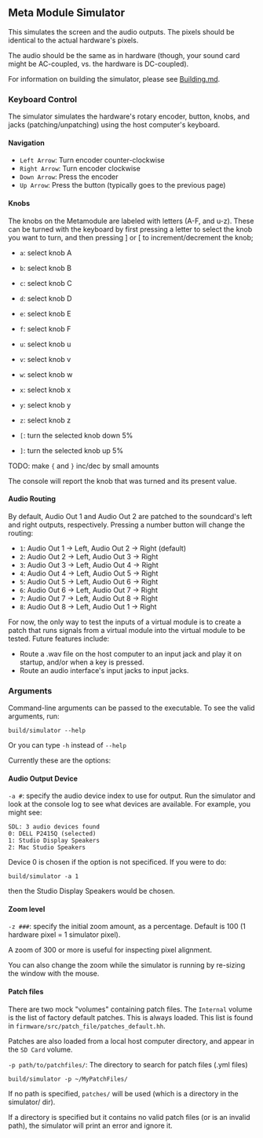 ## Meta Module Simulator

This simulates the screen and the audio outputs. The pixels should be identical to the actual hardware's pixels.

The audio should be the same as in hardware (though, your sound card might be AC-coupled, vs. the hardware is DC-coupled).

For information on building the simulator, please see [Building.md](./Building.md).

### Keyboard Control

The simulator simulates the hardware's rotary encoder, button, knobs, and jacks
(patching/unpatching) using the host computer's keyboard.

#### Navigation

- `Left Arrow`: Turn encoder counter-clockwise
- `Right Arrow`: Turn encoder clockwise
- `Down Arrow`: Press the encoder
- `Up Arrow`: Press the button (typically goes to the previous page)

#### Knobs

The knobs on the Metamodule are labeled with letters (A-F, and u-z). These can be turned with the keyboard
by first pressing a letter to select the knob you want to turn, and then pressing ] or [ to increment/decrement the knob;

- `a`: select knob A
- `b`: select knob B
- `c`: select knob C
- `d`: select knob D
- `e`: select knob E
- `f`: select knob F
- `u`: select knob u
- `v`: select knob v
- `w`: select knob w
- `x`: select knob x
- `y`: select knob y
- `z`: select knob z

- `[`: turn the selected knob down 5%
- `]`: turn the selected knob up 5%

TODO: make `{` and `}` inc/dec by small amounts

The console will report the knob that was turned and its present value.

#### Audio Routing
By default, Audio Out 1 and Audio Out 2 are patched to the soundcard's left and right outputs, respectively.
Pressing a number button will change the routing:

- `1`: Audio Out 1 -> Left, Audio Out 2 -> Right (default)
- `2`: Audio Out 2 -> Left, Audio Out 3 -> Right
- `3`: Audio Out 3 -> Left, Audio Out 4 -> Right
- `4`: Audio Out 4 -> Left, Audio Out 5 -> Right
- `5`: Audio Out 5 -> Left, Audio Out 6 -> Right
- `6`: Audio Out 6 -> Left, Audio Out 7 -> Right
- `7`: Audio Out 7 -> Left, Audio Out 8 -> Right
- `8`: Audio Out 8 -> Left, Audio Out 1 -> Right

For now, the only way to test the inputs of a virtual module is to create a patch that runs signals
from a virtual module into the virtual module to be tested.
Future features include:
- Route a .wav file on the host computer to an input jack and play it on startup, and/or when a key is pressed.
- Route an audio interface's input jacks to input jacks.

### Arguments
 
Command-line arguments can be passed to the executable. To see the valid arguments, run:

```
build/simulator --help
```

Or you can type `-h` instead of `--help`

Currently these are the options:

#### Audio Output Device

`-a #`: specify the audio device index to use for output. Run the simulator and look at the console log to see what devices
are available. For example, you might see:

```
SDL: 3 audio devices found
0: DELL P2415Q (selected)
1: Studio Display Speakers
2: Mac Studio Speakers
```

Device 0 is chosen if the option is not specificed. If you were to do:

```
build/simulator -a 1
```

then the Studio Display Speakers would be chosen.


#### Zoom level

`-z ###`: specify the initial zoom amount, as a percentage. Default is 100 (1 hardware pixel = 1 simulator pixel). 

A zoom of 300 or more is useful for inspecting pixel alignment.

You can also change the zoom while the simulator is running by re-sizing the window with the mouse. 

#### Patch files

There are two mock "volumes" containing patch files. The `Internal` volume is
the list of factory default patches. This is always loaded. This list is found in
`firmware/src/patch_file/patches_default.hh`.

Patches are also loaded from a local host computer directory, and appear in the `SD Card` volume.

`-p path/to/patchfiles/`: The directory to search for patch files (.yml files)

```
build/simulator -p ~/MyPatchFiles/
```

If no path is specified, `patches/` will be used (which is a directory in the simulator/ dir).

If a directory is specified but it contains no valid patch files (or is an
invalid path), the simulator will print an error and ignore it.

  
